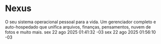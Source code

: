 # Nexus
O seu sistema operacional pessoal para a vida. Um gerenciador completo e auto-hospedado que unifica arquivos, finanças, pensamentos, nuvem de fotos e muito mais.
sex 22 ago 2025 01:41:32 -03
sex 22 ago 2025 01:56:10 -03

